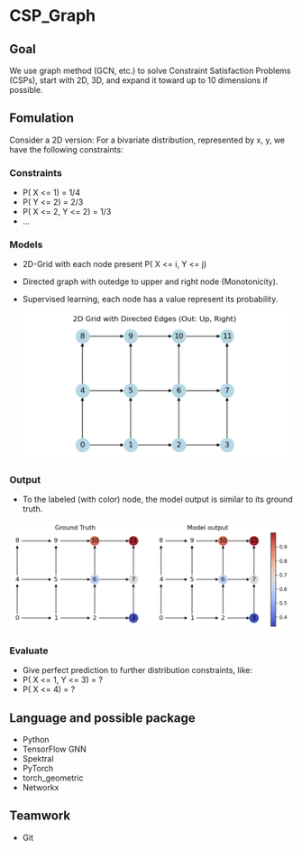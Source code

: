 # CSP_Graph

## Goal

We use graph method (GCN, etc.) to solve Constraint Satisfaction Problems (CSPs), start with 2D, 3D, and expand it toward up to 10 dimensions if possible.

## Fomulation

Consider a 2D version: For a bivariate distribution, represented by x, y, we have the following constraints:

### Constraints

- P( X <= 1) = 1/4
- P( Y <= 2) = 2/3
- P( X <= 2, Y <= 2) = 1/3
- ...

### Models

- 2D-Grid with each node present  P( X <= i, Y <= j) 

- Directed graph with outedge to upper and right node (Monotonicity).

- Supervised learning, each node has a value represent its probability.

  ![2d_demo_1](./pics/2d_demo_11.png)

### Output

- To the labeled (with color) node, the model output is similar to its ground truth.

![2d_demo_2](./pics/2d_demo_2.png)

### Evaluate

- Give perfect prediction to further distribution constraints, like:
- P( X <= 1, Y <= 3) = ?
- P( X <= 4) = ?


## Language and possible package

- Python
- TensorFlow GNN
- Spektral
- PyTorch
- torch_geometric
- Networkx

## Teamwork

- Git